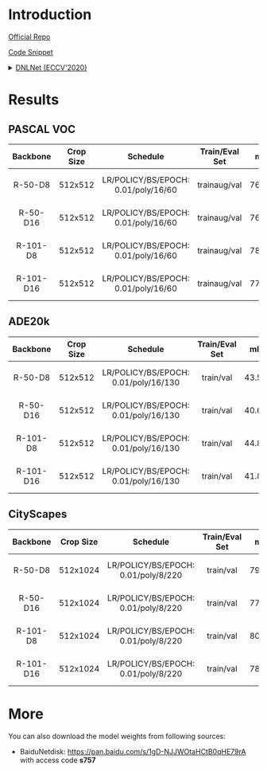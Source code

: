 # Introduction

<a href="https://github.com/yinmh17/DNL-Semantic-Segmentation">Official Repo</a>

<a href="https://github.com/SegmentationBLWX/sssegmentation/blob/main/ssseg/modules/models/segmentors/dnlnet/dnlnet.py">Code Snippet</a>

<details>
<summary align="left"><a href="https://arxiv.org/pdf/2006.06668.pdf">DNLNet (ECCV'2020)</a></summary>

```latex
@misc{yin2020disentangled,
    title={Disentangled Non-Local Neural Networks},
    author={Minghao Yin and Zhuliang Yao and Yue Cao and Xiu Li and Zheng Zhang and Stephen Lin and Han Hu},
    year={2020},
    booktitle={ECCV}
}
```

</details>


# Results

## PASCAL VOC
| Backbone  | Crop Size  | Schedule                             | Train/Eval Set  | mIoU   | Download                                                                                                                                                                                                                                                                                                                                                                                       |
| :-:       | :-:        | :-:                                  | :-:             | :-:    | :-:                                                                                                                                                                                                                                                                                                                                                                                            |
| R-50-D8   | 512x512    | LR/POLICY/BS/EPOCH: 0.01/poly/16/60  | trainaug/val    | 76.73% | [cfg](https://raw.githubusercontent.com/SegmentationBLWX/sssegmentation/main/ssseg/configs/dnlnet/dnlnet_resnet50os8_voc.py) &#124; [model](https://github.com/SegmentationBLWX/modelstore/releases/download/ssseg_dnlnet/dnlnet_resnet50os8_voc_train.pth) &#124; [log](https://github.com/SegmentationBLWX/modelstore/releases/download/ssseg_dnlnet/dnlnet_resnet50os8_voc_train.log)       |
| R-50-D16  | 512x512    | LR/POLICY/BS/EPOCH: 0.01/poly/16/60  | trainaug/val    | 76.36% | [cfg](https://raw.githubusercontent.com/SegmentationBLWX/sssegmentation/main/ssseg/configs/dnlnet/dnlnet_resnet50os16_voc.py) &#124; [model](https://github.com/SegmentationBLWX/modelstore/releases/download/ssseg_dnlnet/dnlnet_resnet50os16_voc_train.pth) &#124; [log](https://github.com/SegmentationBLWX/modelstore/releases/download/ssseg_dnlnet/dnlnet_resnet50os16_voc_train.log)    |
| R-101-D8  | 512x512    | LR/POLICY/BS/EPOCH: 0.01/poly/16/60  | trainaug/val    | 78.37% | [cfg](https://raw.githubusercontent.com/SegmentationBLWX/sssegmentation/main/ssseg/configs/dnlnet/dnlnet_resnet101os8_voc.py) &#124; [model](https://github.com/SegmentationBLWX/modelstore/releases/download/ssseg_dnlnet/dnlnet_resnet101os8_voc_train.pth) &#124; [log](https://github.com/SegmentationBLWX/modelstore/releases/download/ssseg_dnlnet/dnlnet_resnet101os8_voc_train.log)    |
| R-101-D16 | 512x512    | LR/POLICY/BS/EPOCH: 0.01/poly/16/60  | trainaug/val    | 77.25% | [cfg](https://raw.githubusercontent.com/SegmentationBLWX/sssegmentation/main/ssseg/configs/dnlnet/dnlnet_resnet101os16_voc.py) &#124; [model](https://github.com/SegmentationBLWX/modelstore/releases/download/ssseg_dnlnet/dnlnet_resnet101os16_voc_train.pth) &#124; [log](https://github.com/SegmentationBLWX/modelstore/releases/download/ssseg_dnlnet/dnlnet_resnet101os16_voc_train.log) |

## ADE20k
| Backbone  | Crop Size  | Schedule                             | Train/Eval Set  | mIoU   | Download                                                                                                                                                                                                                                                                                                                                                                                                |
| :-:       | :-:        | :-:                                  | :-:             | :-:    | :-:                                                                                                                                                                                                                                                                                                                                                                                                     |
| R-50-D8   | 512x512    | LR/POLICY/BS/EPOCH: 0.01/poly/16/130 | train/val       | 43.50% | [cfg](https://raw.githubusercontent.com/SegmentationBLWX/sssegmentation/main/ssseg/configs/dnlnet/dnlnet_resnet50os8_ade20k.py) &#124; [model](https://github.com/SegmentationBLWX/modelstore/releases/download/ssseg_dnlnet/dnlnet_resnet50os8_ade20k_train.pth) &#124; [log](https://github.com/SegmentationBLWX/modelstore/releases/download/ssseg_dnlnet/dnlnet_resnet50os8_ade20k_train.log)       |
| R-50-D16  | 512x512    | LR/POLICY/BS/EPOCH: 0.01/poly/16/130 | train/val       | 40.68% | [cfg](https://raw.githubusercontent.com/SegmentationBLWX/sssegmentation/main/ssseg/configs/dnlnet/dnlnet_resnet50os16_ade20k.py) &#124; [model](https://github.com/SegmentationBLWX/modelstore/releases/download/ssseg_dnlnet/dnlnet_resnet50os16_ade20k_train.pth) &#124; [log](https://github.com/SegmentationBLWX/modelstore/releases/download/ssseg_dnlnet/dnlnet_resnet50os16_ade20k_train.log)    |
| R-101-D8  | 512x512    | LR/POLICY/BS/EPOCH: 0.01/poly/16/130 | train/val       | 44.88% | [cfg](https://raw.githubusercontent.com/SegmentationBLWX/sssegmentation/main/ssseg/configs/dnlnet/dnlnet_resnet101os8_ade20k.py) &#124; [model](https://github.com/SegmentationBLWX/modelstore/releases/download/ssseg_dnlnet/dnlnet_resnet101os8_ade20k_train.pth) &#124; [log](https://github.com/SegmentationBLWX/modelstore/releases/download/ssseg_dnlnet/dnlnet_resnet101os8_ade20k_train.log)    |
| R-101-D16 | 512x512    | LR/POLICY/BS/EPOCH: 0.01/poly/16/130 | train/val       | 41.80% | [cfg](https://raw.githubusercontent.com/SegmentationBLWX/sssegmentation/main/ssseg/configs/dnlnet/dnlnet_resnet101os16_ade20k.py) &#124; [model](https://github.com/SegmentationBLWX/modelstore/releases/download/ssseg_dnlnet/dnlnet_resnet101os16_ade20k_train.pth) &#124; [log](https://github.com/SegmentationBLWX/modelstore/releases/download/ssseg_dnlnet/dnlnet_resnet101os16_ade20k_train.log) |

## CityScapes
| Backbone  | Crop Size  | Schedule                             | Train/Eval Set  | mIoU   | Download                                                                                                                                                                                                                                                                                                                                                                                                            |
| :-:       | :-:        | :-:                                  | :-:             | :-:    | :-:                                                                                                                                                                                                                                                                                                                                                                                                                 |
| R-50-D8   | 512x1024   | LR/POLICY/BS/EPOCH: 0.01/poly/8/220  | train/val       | 79.75% | [cfg](https://raw.githubusercontent.com/SegmentationBLWX/sssegmentation/main/ssseg/configs/dnlnet/dnlnet_resnet50os8_cityscapes.py) &#124; [model](https://github.com/SegmentationBLWX/modelstore/releases/download/ssseg_dnlnet/dnlnet_resnet50os8_cityscapes_train.pth) &#124; [log](https://github.com/SegmentationBLWX/modelstore/releases/download/ssseg_dnlnet/dnlnet_resnet50os8_cityscapes_train.log)       |
| R-50-D16  | 512x1024   | LR/POLICY/BS/EPOCH: 0.01/poly/8/220  | train/val       | 77.80% | [cfg](https://raw.githubusercontent.com/SegmentationBLWX/sssegmentation/main/ssseg/configs/dnlnet/dnlnet_resnet50os16_cityscapes.py) &#124; [model](https://github.com/SegmentationBLWX/modelstore/releases/download/ssseg_dnlnet/dnlnet_resnet50os16_cityscapes_train.pth) &#124; [log](https://github.com/SegmentationBLWX/modelstore/releases/download/ssseg_dnlnet/dnlnet_resnet50os16_cityscapes_train.log)    |
| R-101-D8  | 512x1024   | LR/POLICY/BS/EPOCH: 0.01/poly/8/220  | train/val       | 80.64% | [cfg](https://raw.githubusercontent.com/SegmentationBLWX/sssegmentation/main/ssseg/configs/dnlnet/dnlnet_resnet101os8_cityscapes.py) &#124; [model](https://github.com/SegmentationBLWX/modelstore/releases/download/ssseg_dnlnet/dnlnet_resnet101os8_cityscapes_train.pth) &#124; [log](https://github.com/SegmentationBLWX/modelstore/releases/download/ssseg_dnlnet/dnlnet_resnet101os8_cityscapes_train.log)    |
| R-101-D16 | 512x1024   | LR/POLICY/BS/EPOCH: 0.01/poly/8/220  | train/val       | 78.67% | [cfg](https://raw.githubusercontent.com/SegmentationBLWX/sssegmentation/main/ssseg/configs/dnlnet/dnlnet_resnet101os16_cityscapes.py) &#124; [model](https://github.com/SegmentationBLWX/modelstore/releases/download/ssseg_dnlnet/dnlnet_resnet101os16_cityscapes_train.pth) &#124; [log](https://github.com/SegmentationBLWX/modelstore/releases/download/ssseg_dnlnet/dnlnet_resnet101os16_cityscapes_train.log) |


# More
You can also download the model weights from following sources:
- BaiduNetdisk: https://pan.baidu.com/s/1gD-NJJWOtaHCtB0qHE79rA with access code **s757**